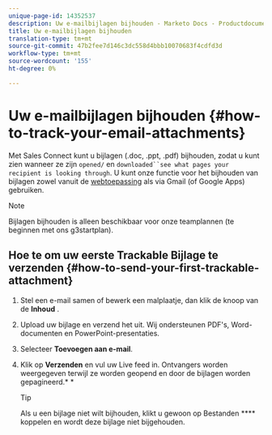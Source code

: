 ```yaml
---
unique-page-id: 14352537
description: Uw e-mailbijlagen bijhouden - Marketo Docs - Productdocumentatie
title: Uw e-mailbijlagen bijhouden
translation-type: tm+mt
source-git-commit: 47b2fee7d146c3dc558d4bbb10070683f4cdfd3d
workflow-type: tm+mt
source-wordcount: '155'
ht-degree: 0%

---
```



# Uw e-mailbijlagen bijhouden {#how-to-track-your-email-attachments}

Met Sales Connect kunt u bijlagen (.doc, .ppt, .pdf) bijhouden, zodat u kunt zien wanneer ze zijn `opened/` en `downloaded``see what pages your recipient is looking through`. U kunt onze functie voor het bijhouden van bijlagen zowel vanuit de [webtoepassing](http://toutapp.com/login) als via Gmail (of Google Apps) gebruiken.

>[!NOTE]
>
>Bijlagen bijhouden is alleen beschikbaar voor onze teamplannen (te beginnen met ons g3startplan).

## Hoe te om uw eerste Trackable Bijlage te verzenden {#how-to-send-your-first-trackable-attachment}

1. Stel een e-mail samen of bewerk een malplaatje, dan klik de knoop van de **Inhoud** .
1. Upload uw bijlage en verzend het uit. Wij ondersteunen PDF&#39;s, Word-documenten en PowerPoint-presentaties.
1. Selecteer **Toevoegen aan e-mail**.
1. Klik op **Verzenden** en vul uw Live feed in. Ontvangers worden weergegeven terwijl ze worden geopend en door de bijlagen worden gepagineerd.* *

   >[!TIP]
   >
   >Als u een bijlage niet wilt bijhouden, klikt u gewoon op Bestanden **** koppelen en wordt deze bijlage niet bijgehouden.

